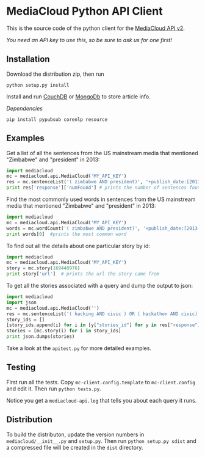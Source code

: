 MediaCloud Python API Client
============================

This is the source code of the python client for the [MediaCloud API v2](https://github.com/berkmancenter/mediacloud/blob/master/doc/api_2_0_spec/api_2_0_spec.md).

*You need an API key to use this, so be sure to ask us for one first!*

Installation
------------

Download the distribution zip, then run

    python setup.py install

Install and run [CouchDB](http://couchdb.apache.org) or [MongoDb](http://mongodb.org) to store 
article info.

*Dependencies*

```
pip install pypubsub corenlp resource
```

Examples
--------

Get a list of all the sentences from the US mainstream media that mentioned "Zimbabwe" and "president" in 2013:
```python
import mediacloud
mc = mediacloud.api.MediaCloud('MY_API_KEY')
res = mc.sentenceList('( zimbabwe AND president)', '+publish_date:[2013-01-01T00:00:00Z TO 2013-12-31T00:00:00Z] AND +media_sets_id:1')
print res['response']['numFound'] # prints the number of sentences found
```

Find the most commonly used words in sentences from the US mainstream media that mentioned "Zimbabwe" and "president" in 2013:
```python
import mediacloud
mc = mediacloud.api.MediaCloud('MY_API_KEY')
words = mc.wordCount('( zimbabwe AND president)', '+publish_date:[2013-01-01T00:00:00Z TO 2013-12-31T00:00:00Z] AND +media_sets_id:1')
print words[0]  #prints the most common word
```

To find out all the details about one particular story by id:
```python
import mediacloud
mc = mediacloud.api.MediaCloud('MY_API_KEY')
story = mc.story(169440976)
print story['url']  # prints the url the story came from
```

To get all the stories associated with a query and dump the output to json:
```python
import mediacloud
import json
mc = mediacloud.api.MediaCloud('')
res = mc.sentenceList('( hacking AND civic ) OR ( hackathon AND civic)', '+publish_date:[2013-01-01T00:00:00Z TO 2014-04-19T00:00:00Z] AND +media_sets_id:1')
story_ids = []
[story_ids.append(i) for i in [y["stories_id"] for y in res["response"]["docs"]] if not story_ids.count(i)]
stories = [mc.story(i) for i in story_ids]
print json.dumps(stories)
```


Take a look at the `apitest.py` for more detailed examples.

Testing
-------

First run all the tests.  Copy `mc-client.config.template` to `mc-client.config` and edit it.
Then run `python tests.py`.

Notice you get a `mediacloud-api.log` that tells you about each query it runs.

Distribution
------------

To build the distributon, update the version numbers in `mediacloud/__init__.py` and `setup.py`.
Then run `python setup.py sdist` and a compressed file will be created in the `dist` directory.
